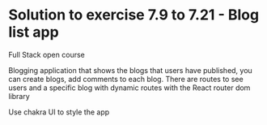 # Solution to exercise 7.9 to 7.21 - Blog list app
Full Stack open course

Blogging application that shows the blogs that users have published, you can create blogs, add comments to each blog.
There are routes to see users and a specific blog with dynamic routes with the React router dom library

Use chakra UI to style the app